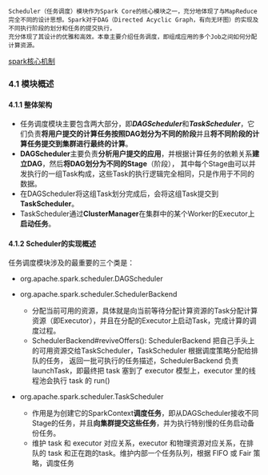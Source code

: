 
    Scheduler（任务调度）模块作为Spark Core的核心模块之一，充分地体现了与MapReduce完全不同的设计思想。Spark对于DAG（Directed Acyclic Graph，有向无环图）的实现及不同执行阶段的划分和任务的提交执行，
    充分体现了其设计的优雅和高效。本章主要介绍任务调度，即组成应用的多个Job之间如何分配计算资源。

[spark核心机制](https://blog.csdn.net/qq_1018944104/article/details/85714631)

### 4.1 模块概述

#### 4.1.1 整体架构

- 任务调度模块主要包含两大部分，即***DAGScheduler***和***TaskScheduler***，它们负责**将用户提交的计算任务按照DAG划分为不同的阶段**并且**将不同阶段的计算任务提交到集群进行最终的计算**。
- **DAGScheduler**主要负责**分析用户提交的应用**，并根据计算任务的依赖关系**建立DAG**，然后**将DAG划分为不同的Stage**（阶段），
其中每个Stage由可以并发执行的一组Task构成，这些Task的执行逻辑完全相同，只是作用于不同的数据。
- 在DAGScheduler将这组Task划分完成后，会将这组Task提交到 **TaskScheduler**。
- TaskScheduler通过**ClusterManager**在集群中的某个Worker的Executor上**启动任务**。


#### 4.1.2 Scheduler的实现概述
任务调度模块涉及的最重要的三个类是：
- org.apache.spark.scheduler.DAGScheduler

- org.apache.spark.scheduler.SchedulerBackend 
   - 分配当前可用的资源，具体就是向当前等待分配计算资源的Task分配计算资源（即Executor），并且在分配的Executor上启动Task，完成计算的调度过程。
   - SchedulerBackend#reviveOffers(): SchedulerBackend 把自己手头上的可用资源交给TaskScheduler，TaskScheduler 根据调度策略分配给排队的任务，
   返回一批可执行的任务描述，SchedulerBackend 负责 launchTask，即最终把 task 塞到了 executor 模型上，executor 里的线程池会执行 task 的 run()
     
- org.apache.spark.scheduler.TaskScheduler
   - 作用是为创建它的SparkContext**调度任务**，即从DAGScheduler接收不同Stage的任务，并且**向集群提交这些任务**，并为执行特别慢的任务启动备份任务。
   - 维护 task 和 executor 对应关系，executor 和物理资源对应关系，在排队的 task 和正在跑的task。维护内部一个任务队列，根据 FIFO 或 Fair 策略，调度任务